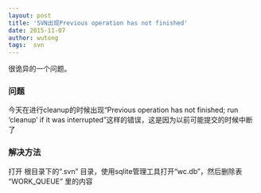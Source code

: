 ```yaml
---
layout: post
title: 'SVN出现Previous operation has not finished'
date: 2015-11-07
author: wutong
tags:  svn
---
```


很诡异的一个问题。

### 问题
今天在进行cleanup的时候出现“Previous operation has not finished; run ‘cleanup’ if it was interrupted”这样的错误，这是因为以前可能提交的时候中断了

### 解决方法
打开 根目录下的“.svn” 目录，使用sqlite管理工具打开“wc.db”，然后删除表 “WORK_QUEUE” 里的内容